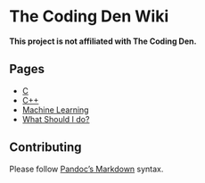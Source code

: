 The Coding Den Wiki
===================

**This project is not affiliated with The Coding Den.**

Pages
-----

* [C](c.md)
* [C++](cpp.md)
* [Machine Learning](machine-learning.md)
* [What Should I do?](wsid.md)

Contributing
------------

Please follow [Pandoc’s Markdown](https://pandoc.org/MANUAL.html#pandocs-markdown) syntax.
